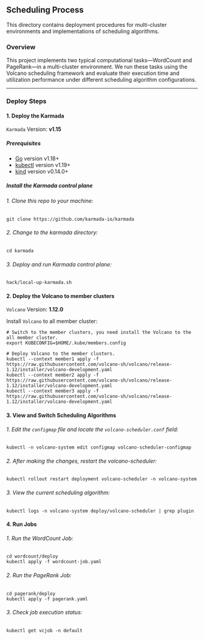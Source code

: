 ## Scheduling Process

This directory contains deployment procedures for multi-cluster environments and implementations of scheduling algorithms.

### Overview

This project implements two typical computational tasks—WordCount and PageRank—in a multi-cluster environment. We run these tasks using the Volcano scheduling framework and evaluate their execution time and utilization performance under different scheduling algorithm configurations.

---

### Deploy Steps

#### 1. Deploy the Karmada

`Karmada` Version: **v1.15**

##### Prerequisites

- [Go](https://golang.org/) version v1.18+
- [kubectl](https://kubernetes.io/docs/tasks/tools/install-kubectl/) version v1.19+
- [kind](https://kind.sigs.k8s.io/) version v0.14.0+

##### Install the Karmada control plane

###### 1. Clone this repo to your machine:

```text
git clone https://github.com/karmada-io/karmada
```

###### 2. Change to the karmada directory:

```text
cd karmada
```

###### 3. Deploy and run Karmada control plane:

```text
hack/local-up-karmada.sh
```

#### 2. Deploy the Volcano to member clusters

`Volcano` Version: **1.12.0**

Install `Volcano` to all member cluster:

```
# Switch to the member clusters, you need install the Volcano to the all member cluster.
export KUBECONFIG=$HOME/.kube/members.config

# Deploy Volcano to the member clusters.
kubectl --context member1 apply -f https://raw.githubusercontent.com/volcano-sh/volcano/release-1.12/installer/volcano-development.yaml
kubectl --context member2 apply -f https://raw.githubusercontent.com/volcano-sh/volcano/release-1.12/installer/volcano-development.yaml
kubectl --context member3 apply -f https://raw.githubusercontent.com/volcano-sh/volcano/release-1.12/installer/volcano-development.yaml
```

#### 3. View and Switch Scheduling Algorithms

###### 1. Edit the `configmap` file and locate the `volcano-scheduler.conf` field:

    kubectl -n volcano-system edit configmap volcano-scheduler-configmap

###### 2. After making the changes, restart the volcano-scheduler:

    kubectl rollout restart deployment volcano-scheduler -n volcano-system

###### 3. View the current scheduling algorithm:

    kubectl logs -n volcano-system deploy/volcano-scheduler | grep plugin

#### 4. Run Jobs

###### 1. Run the WordCount Job:

    cd wordcount/deploy
    kubectl apply -f wordcount-job.yaml

###### 2. Run the PageRank Job:

    cd pagerank/deploy
    kubectl apply -f pagerank.yaml

###### 3. Check job execution status:

    kubectl get vcjob -n default
